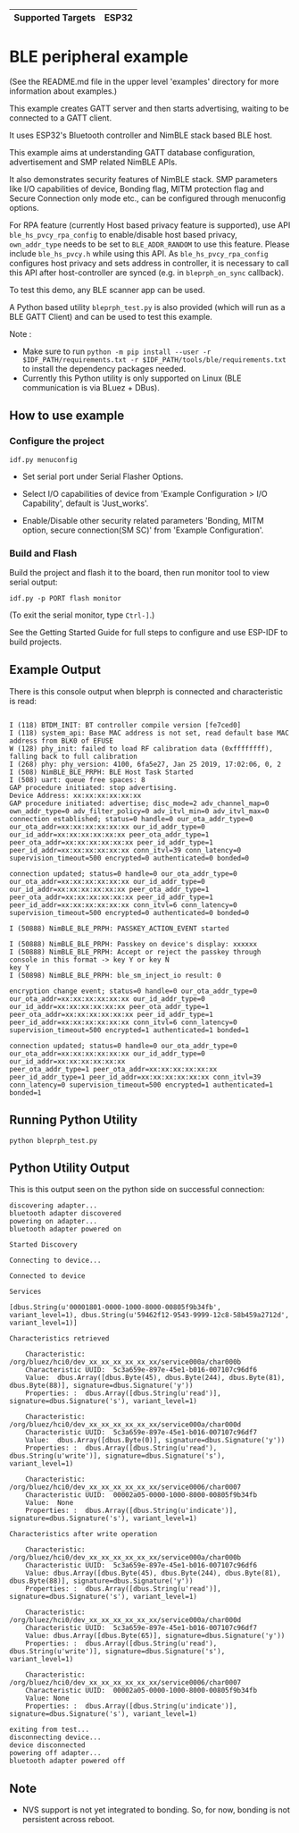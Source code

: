 | Supported Targets | ESP32 |
| ----------------- | ----- |

# BLE peripheral example

(See the README.md file in the upper level 'examples' directory for more information about examples.)

This example creates GATT server and then starts advertising, waiting to be connected to a GATT client.

It uses ESP32's Bluetooth controller and NimBLE stack based BLE host.

This example aims at understanding GATT database configuration, advertisement and SMP related NimBLE APIs.

It also demonstrates security features of NimBLE stack. SMP parameters like I/O capabilities of device, Bonding flag, MITM protection flag and Secure Connection only mode etc., can be configured through menuconfig options.

For RPA feature (currently Host based privacy feature is supported), use API `ble_hs_pvcy_rpa_config` to enable/disable host based privacy, `own_addr_type` needs to be set to `BLE_ADDR_RANDOM` to use this feature. Please include `ble_hs_pvcy.h` while using this API. As `ble_hs_pvcy_rpa_config` configures host privacy and sets address in controller, it is necessary to call this API after host-controller are synced (e.g. in `bleprph_on_sync` callback).

To test this demo, any BLE scanner app can be used.

A Python based utility `bleprph_test.py` is also provided (which will run as a BLE GATT Client) and can be used to test this example.

Note :

* Make sure to run `python -m pip install --user -r $IDF_PATH/requirements.txt -r $IDF_PATH/tools/ble/requirements.txt` to install the dependency packages needed.
* Currently this Python utility is only supported on Linux (BLE communication is via BLuez + DBus).

## How to use example

### Configure the project

```
idf.py menuconfig
```

* Set serial port under Serial Flasher Options.

* Select I/O capabilities of device from 'Example Configuration > I/O Capability', default is 'Just_works'.

* Enable/Disable other security related parameters 'Bonding, MITM option, secure connection(SM SC)' from 'Example Configuration'.

### Build and Flash

Build the project and flash it to the board, then run monitor tool to view serial output:

```
idf.py -p PORT flash monitor
```

(To exit the serial monitor, type ``Ctrl-]``.)

See the Getting Started Guide for full steps to configure and use ESP-IDF to build projects.

## Example Output

There is this console output when bleprph is connected and characteristic is read:

```

I (118) BTDM_INIT: BT controller compile version [fe7ced0]
I (118) system_api: Base MAC address is not set, read default base MAC address from BLK0 of EFUSE
W (128) phy_init: failed to load RF calibration data (0xffffffff), falling back to full calibration
I (268) phy: phy_version: 4100, 6fa5e27, Jan 25 2019, 17:02:06, 0, 2
I (508) NimBLE_BLE_PRPH: BLE Host Task Started
I (508) uart: queue free spaces: 8
GAP procedure initiated: stop advertising.
Device Address: xx:xx:xx:xx:xx:xx
GAP procedure initiated: advertise; disc_mode=2 adv_channel_map=0 own_addr_type=0 adv_filter_policy=0 adv_itvl_min=0 adv_itvl_max=0
connection established; status=0 handle=0 our_ota_addr_type=0 our_ota_addr=xx:xx:xx:xx:xx:xx our_id_addr_type=0 our_id_addr=xx:xx:xx:xx:xx:xx peer_ota_addr_type=1 peer_ota_addr=xx:xx:xx:xx:xx:xx peer_id_addr_type=1 peer_id_addr=xx:xx:xx:xx:xx:xx conn_itvl=39 conn_latency=0 supervision_timeout=500 encrypted=0 authenticated=0 bonded=0

connection updated; status=0 handle=0 our_ota_addr_type=0 our_ota_addr=xx:xx:xx:xx:xx:xx our_id_addr_type=0 our_id_addr=xx:xx:xx:xx:xx:xx peer_ota_addr_type=1 peer_ota_addr=xx:xx:xx:xx:xx:xx peer_id_addr_type=1 peer_id_addr=xx:xx:xx:xx:xx:xx conn_itvl=6 conn_latency=0 supervision_timeout=500 encrypted=0 authenticated=0 bonded=0

I (50888) NimBLE_BLE_PRPH: PASSKEY_ACTION_EVENT started

I (50888) NimBLE_BLE_PRPH: Passkey on device's display: xxxxxx
I (50888) NimBLE_BLE_PRPH: Accept or reject the passkey through console in this format -> key Y or key N
key Y
I (50898) NimBLE_BLE_PRPH: ble_sm_inject_io result: 0

encryption change event; status=0 handle=0 our_ota_addr_type=0 our_ota_addr=xx:xx:xx:xx:xx:xx our_id_addr_type=0 our_id_addr=xx:xx:xx:xx:xx:xx peer_ota_addr_type=1 peer_ota_addr=xx:xx:xx:xx:xx:xx peer_id_addr_type=1
peer_id_addr=xx:xx:xx:xx:xx:xx conn_itvl=6 conn_latency=0 supervision_timeout=500 encrypted=1 authenticated=1 bonded=1

connection updated; status=0 handle=0 our_ota_addr_type=0 our_ota_addr=xx:xx:xx:xx:xx:xx our_id_addr_type=0 our_id_addr=xx:xx:xx:xx:xx:xx
peer_ota_addr_type=1 peer_ota_addr=xx:xx:xx:xx:xx:xx peer_id_addr_type=1 peer_id_addr=xx:xx:xx:xx:xx:xx conn_itvl=39 conn_latency=0 supervision_timeout=500 encrypted=1 authenticated=1 bonded=1

```

## Running Python Utility

```
python bleprph_test.py
```

## Python Utility Output

This is this output seen on the python side on successful connection:

```
discovering adapter...
bluetooth adapter discovered
powering on adapter...
bluetooth adapter powered on

Started Discovery

Connecting to device...

Connected to device

Services

[dbus.String(u'00001801-0000-1000-8000-00805f9b34fb', variant_level=1), dbus.String(u'59462f12-9543-9999-12c8-58b459a2712d', variant_level=1)]

Characteristics retrieved

	Characteristic:  /org/bluez/hci0/dev_xx_xx_xx_xx_xx_xx/service000a/char000b
	Characteristic UUID:  5c3a659e-897e-45e1-b016-007107c96df6
	Value:  dbus.Array([dbus.Byte(45), dbus.Byte(244), dbus.Byte(81), dbus.Byte(88)], signature=dbus.Signature('y'))
	Properties: :  dbus.Array([dbus.String(u'read')], signature=dbus.Signature('s'), variant_level=1)

	Characteristic:  /org/bluez/hci0/dev_xx_xx_xx_xx_xx_xx/service000a/char000d
	Characteristic UUID:  5c3a659e-897e-45e1-b016-007107c96df7
	Value:  dbus.Array([dbus.Byte(0)], signature=dbus.Signature('y'))
	Properties: :  dbus.Array([dbus.String(u'read'), dbus.String(u'write')], signature=dbus.Signature('s'), variant_level=1)

	Characteristic:  /org/bluez/hci0/dev_xx_xx_xx_xx_xx_xx/service0006/char0007
	Characteristic UUID:  00002a05-0000-1000-8000-00805f9b34fb
	Value:  None
	Properties: :  dbus.Array([dbus.String(u'indicate')], signature=dbus.Signature('s'), variant_level=1)

Characteristics after write operation

	Characteristic: /org/bluez/hci0/dev_xx_xx_xx_xx_xx_xx/service000a/char000b
	Characteristic UUID:  5c3a659e-897e-45e1-b016-007107c96df6
	Value: dbus.Array([dbus.Byte(45), dbus.Byte(244), dbus.Byte(81), dbus.Byte(88)], signature=dbus.Signature('y'))
	Properties: :  dbus.Array([dbus.String(u'read')], signature=dbus.Signature('s'), variant_level=1)

	Characteristic: /org/bluez/hci0/dev_xx_xx_xx_xx_xx_xx/service000a/char000d
	Characteristic UUID:  5c3a659e-897e-45e1-b016-007107c96df7
	Value: dbus.Array([dbus.Byte(65)], signature=dbus.Signature('y'))
	Properties: :  dbus.Array([dbus.String(u'read'), dbus.String(u'write')], signature=dbus.Signature('s'), variant_level=1)

	Characteristic: /org/bluez/hci0/dev_xx_xx_xx_xx_xx_xx/service0006/char0007
	Characteristic UUID:  00002a05-0000-1000-8000-00805f9b34fb
	Value: None
	Properties: :  dbus.Array([dbus.String(u'indicate')], signature=dbus.Signature('s'), variant_level=1)

exiting from test...
disconnecting device...
device disconnected
powering off adapter...
bluetooth adapter powered off
```

## Note
* NVS support is not yet integrated to bonding. So, for now, bonding is not persistent across reboot.
